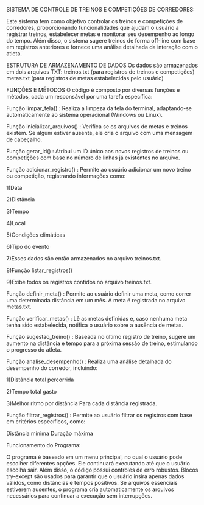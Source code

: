 SISTEMA DE CONTROLE DE TREINOS E COMPETIÇÕES DE CORREDORES:

Este sistema tem como objetivo controlar os treinos e competições de corredores, proporcionando funcionalidades que ajudam o usuário a registrar treinos, estabelecer metas e monitorar seu desempenho ao longo do tempo. Além disso, o sistema sugere treinos de forma off-line com base em registros anteriores e fornece uma análise detalhada da interação com o atleta.

ESTRUTURA DE ARMAZENAMENTO DE DADOS
Os dados são armazenados em dois arquivos TXT:
treinos.txt (para registros de treinos e competições)
metas.txt (para registros de metas estabelecidas pelo usuário)

FUNÇÕES E MÉTODOS
O código é composto por diversas funções e métodos, cada um responsável por uma tarefa específica:

Função limpar_tela() :
Realiza a limpeza da tela do terminal, adaptando-se automaticamente ao sistema operacional (Windows ou Linux).

Função inicializar_arquivos() :
Verifica se os arquivos de metas e treinos existem. Se algum estiver ausente, ele cria o arquivo com uma mensagem de cabeçalho.

Função gerar_id() :
Atribui um ID único aos novos registros de treinos ou competições com base no número de linhas já existentes no arquivo.

Função adicionar_registro() :
Permite ao usuário adicionar um novo treino ou competição, registrando informações como:

1)Data

2)Distância

3)Tempo

4)Local

5)Condições climáticas

6)Tipo do evento

7)Esses dados são então armazenados no arquivo treinos.txt.

8)Função listar_registros()

9)Exibe todos os registros contidos no arquivo treinos.txt.


Função definir_meta() :
Permite ao usuário definir uma meta, como correr uma determinada distância em um mês. A meta é registrada no arquivo metas.txt.

Função verificar_metas() :
Lê as metas definidas e, caso nenhuma meta tenha sido estabelecida, notifica o usuário sobre a ausência de metas.

Função sugestao_treino() :
Baseada no último registro de treino, sugere um aumento na distância e tempo para a próxima sessão de treino, estimulando o progresso do atleta.

Função analise_desempenho() : 
Realiza uma análise detalhada do desempenho do corredor, incluindo:

1)Distância total percorrida

2)Tempo total gasto

3)Melhor ritmo por distância Para cada distância registrada.


Função filtrar_registros() :
Permite ao usuário filtrar os registros com base em critérios específicos, como:

Distância mínima
Duração máxima

Funcionamento do Programa:

O programa é baseado em um menu principal, no qual o usuário pode escolher diferentes opções. Ele continuará executando até que o usuário escolha sair. Além disso, o código possui controles de erro robustos. Blocos try-except são usados para garantir que o usuário insira apenas dados válidos, como distâncias e tempos positivos. Se arquivos essenciais estiverem ausentes, o programa cria automaticamente os arquivos necessários para continuar a execução sem interrupções.
